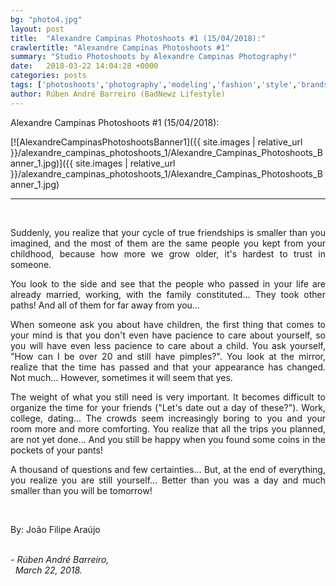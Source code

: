 ```yaml
---
bg: "photo4.jpg"
layout: post
title:  "Alexandre Campinas Photoshoots #1 (15/04/2018):"
crawlertitle: "Alexandre Campinas Photoshoots #1"
summary: "Studio Photoshoots by Alexandre Campinas Photography!"
date:   2018-03-22 14:04:28 +0000
categories: posts
tags: ['photoshoots','photography','modeling','fashion','style','brands','clothing','blogging']
author: Rúben André Barreiro (BadNewz Lifestyle)
---
```

<p align="justify">Alexandre Campinas Photoshoots #1 (15/04/2018):</p>

[![AlexandreCampinasPhotoshootsBanner1]({{ site.images | relative_url }}/alexandre_campinas_photoshoots_1/Alexandre_Campinas_Photoshoots_Banner_1.jpg)]({{ site.images | relative_url }}/alexandre_campinas_photoshoots_1/Alexandre_Campinas_Photoshoots_Banner_1.jpg)

<hr>
<br>

<p align="justify">Suddenly, you realize that your cycle of true friendships is smaller than you imagined, and the most of them are the same people you kept from your childhood, because how more we grow older, it's hardest to trust in someone.</p>

<p align="justify">You look to the side and see that the people who passed in your life are already married, working, with the family constituted... They took other paths! And all of them for far away from you...</p>

<p align="justify">When someone ask you about have children, the first thing that comes to your mind is that you don't even have pacience to care about yourself, so you will have even less pacience to care about a child. You ask yourself, "How can I be over 20 and still have pimples?". You look at the mirror, realize that the time has passed and that your appearance has changed. Not much... However, sometimes it will seem that yes.</p>

<p align="justify">The weight of what you still need is very important. It becomes difficult to organize the time for your friends ("Let's date out a day of these?"). Work, college, dating... The crowds seem increasingly boring to you and your room more and more comforting. You realize that all the trips you planned, are not yet done... And you still be happy when you found some coins in the pockets of your pants!</p>

<p align="justify">A thousand of questions and few certainties... But, at the end of everything, you realize you are still yourself... Better than you was a day and much smaller than you will be tomorrow!</p>

<br>

<p align="justify">By: João Filipe Araújo</p>

<br>

<i>
    - Rúben André Barreiro,
    <br>
    &nbsp;
    March 22, 2018.
</i>